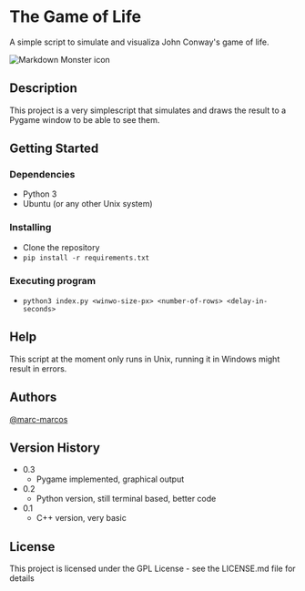 # The Game of Life 

A simple script to simulate and visualiza John Conway's game of life.

<img src="img/readme_gif.gif"
     alt="Markdown Monster icon"
     />

## Description

This project is a very simplescript that simulates and draws the result to a Pygame window to be able to see them.

## Getting Started

### Dependencies

* Python 3
* Ubuntu (or any other Unix system) 

### Installing

* Clone the repository
* ``pip install -r requirements.txt``

### Executing program

* ``python3 index.py <winwo-size-px> <number-of-rows> <delay-in-seconds>``

## Help

This script at the moment only runs in Unix, running it in Windows might result in errors.

## Authors
[@marc-marcos](https://github.com/marc-marcos)

## Version History

* 0.3
    * Pygame implemented, graphical output
* 0.2
    * Python version, still terminal based, better code
* 0.1
    * C++ version, very basic

## License

This project is licensed under the GPL License - see the LICENSE.md file for details